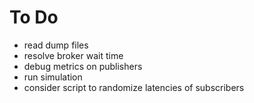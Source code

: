 # To Do
- read dump files
- resolve broker wait time
- debug metrics on publishers
- run simulation
- consider script to randomize latencies of subscribers
